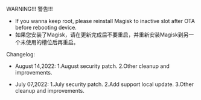 WARNING!!!
警告!!!
- If you wanna keep root, please reinstall Magisk to inactive slot after OTA before rebooting device. 
- 如果您安装了Magisk，请在更新完成后不要重启，并重新安装Magisk到另一个未使用的槽位后再重启。


Changelog:
- August 14,2022:
	1.August security patch.
	2.Other cleanup and improvements.

- July 07,2022:
	1.July security patch.
	2.Add support local update.
	3.Other cleanup and improvements.
